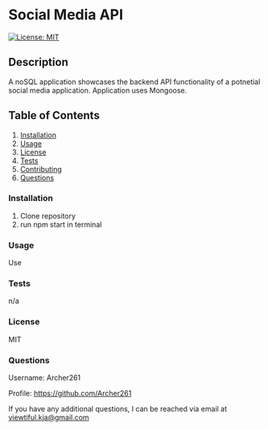 # Social Media API

[![License: MIT](https://img.shields.io/badge/License-MIT-yellow.svg)](https://opensource.org/licenses/MIT)

## **Description**

A noSQL application showcases the backend API functionality of a potnetial social media application.
Application uses Mongoose.

## **Table of Contents**

1. [Installation](#Installation)
2. [Usage](#Usage)
3. [License](#License)
4. [Tests](#Test)
5. [Contributing](#Contributing)
6. [Questions](#Questions)

### **Installation**

1. Clone repository
2. run npm start in terminal

### **Usage**

Use

### **Tests**

n/a

### **License**

MIT

### **Questions**

Username: Archer261

Profile: <https://github.com/Archer261>

If you have any additional questions, I can be reached via email at <viewtiful.kja@gmail.com>
